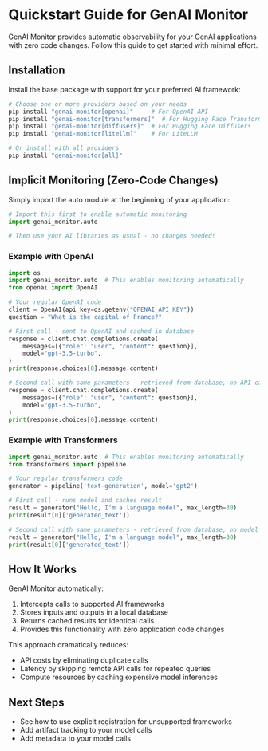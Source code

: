 # Quickstart Guide for GenAI Monitor

GenAI Monitor provides automatic observability for your GenAI applications with zero code changes. Follow this guide to get started with minimal effort.

## Installation

Install the base package with support for your preferred AI framework:

```sh
# Choose one or more providers based on your needs
pip install "genai-monitor[openai]"     # For OpenAI API
pip install "genai-monitor[transformers]"  # For Hugging Face Transformers
pip install "genai-monitor[diffusers]"  # For Hugging Face Diffusers
pip install "genai-monitor[litellm]"    # For LiteLLM

# Or install with all providers
pip install "genai-monitor[all]"
```

## Implicit Monitoring (Zero-Code Changes)

Simply import the auto module at the beginning of your application:

```python
# Import this first to enable automatic monitoring
import genai_monitor.auto

# Then use your AI libraries as usual - no changes needed!
```

### Example with OpenAI

```python
import os
import genai_monitor.auto  # This enables monitoring automatically
from openai import OpenAI

# Your regular OpenAI code
client = OpenAI(api_key=os.getenv("OPENAI_API_KEY"))
question = "What is the capital of France?"

# First call - sent to OpenAI and cached in database
response = client.chat.completions.create(
    messages=[{"role": "user", "content": question}],
    model="gpt-3.5-turbo",
)
print(response.choices[0].message.content)

# Second call with same parameters - retrieved from database, no API call made!
response = client.chat.completions.create(
    messages=[{"role": "user", "content": question}],
    model="gpt-3.5-turbo",
)
print(response.choices[0].message.content)
```

### Example with Transformers

```python
import genai_monitor.auto  # This enables monitoring automatically
from transformers import pipeline

# Your regular transformers code
generator = pipeline('text-generation', model='gpt2')

# First call - runs model and caches result
result = generator("Hello, I'm a language model", max_length=30)
print(result[0]['generated_text'])

# Second call with same parameters - retrieved from database, no model inference!
result = generator("Hello, I'm a language model", max_length=30)
print(result[0]['generated_text'])
```

## How It Works

GenAI Monitor automatically:

1. Intercepts calls to supported AI frameworks
2. Stores inputs and outputs in a local database
3. Returns cached results for identical calls
4. Provides this functionality with zero application code changes

This approach dramatically reduces:

- API costs by eliminating duplicate calls
- Latency by skipping remote API calls for repeated queries
- Compute resources by caching expensive model inferences

## Next Steps

 - See how to use explicit registration for unsupported frameworks
 - Add artifact tracking to your model calls
 - Add metadata to your model calls

